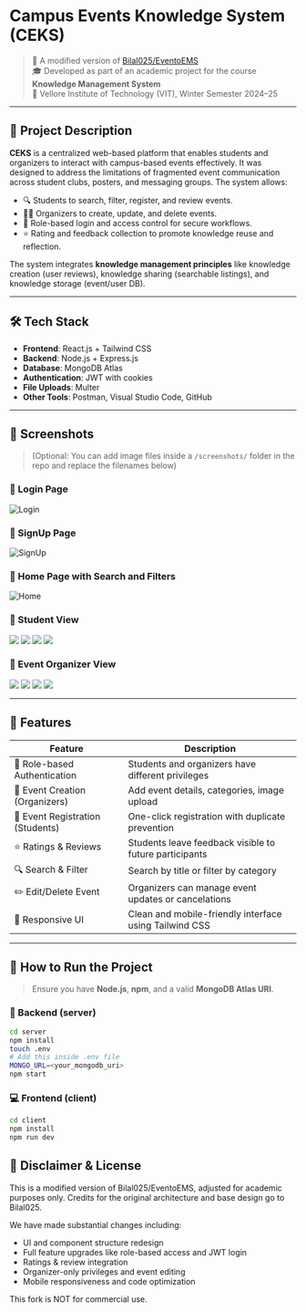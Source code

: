 # Campus Events Knowledge System (CEKS)

> 🔔 A modified version of [Bilal025/EventoEMS](https://github.com/Bilal025/EventoEMS)  
> 🎓 Developed as part of an academic project for the course **Knowledge Management System**  
> 🏫 Vellore Institute of Technology (VIT), Winter Semester 2024–25  

---

## 🎯 Project Description

**CEKS** is a centralized web-based platform that enables students and organizers to interact with campus-based events effectively. It was designed to address the limitations of fragmented event communication across student clubs, posters, and messaging groups. The system allows:

- 🔍 Students to search, filter, register, and review events.
- 🧑‍🏫 Organizers to create, update, and delete events.
- 🔐 Role-based login and access control for secure workflows.
- ⭐ Rating and feedback collection to promote knowledge reuse and reflection.

The system integrates **knowledge management principles** like knowledge creation (user reviews), knowledge sharing (searchable listings), and knowledge storage (event/user DB).

---

## 🛠️ Tech Stack

- **Frontend**: React.js + Tailwind CSS
- **Backend**: Node.js + Express.js
- **Database**: MongoDB Atlas
- **Authentication**: JWT with cookies
- **File Uploads**: Multer
- **Other Tools**: Postman, Visual Studio Code, GitHub

---

## 📸 Screenshots

> (Optional: You can add image files inside a `/screenshots/` folder in the repo and replace the filenames below)

### 🔐 Login Page
![Login](./screenshots/Login.png)

### 📝 SignUp Page
![SignUp](./screenshots/SignUp.png)

### 🎉 Home Page with Search and Filters
![Home](./screenshots/Main.png)

### 📄 Student View
![](./screenshots/Student1.png)
![](./screenshots/Student2.png)
![](./screenshots/Student3.png)
![](./screenshots/Student4.png)

### 📄 Event Organizer View
![](./screenshots/Org1.png)
![](./screenshots/Org2.png)
![](./screenshots/Org3.png)
![](./screenshots/Org4.png)

---

## 🚀 Features

| Feature                          | Description                                                  |
|----------------------------------|--------------------------------------------------------------|
| 🔐 Role-based Authentication     | Students and organizers have different privileges            |
| 📝 Event Creation (Organizers)  | Add event details, categories, image upload                  |
| 📅 Event Registration (Students) | One-click registration with duplicate prevention             |
| ⭐ Ratings & Reviews             | Students leave feedback visible to future participants       |
| 🔍 Search & Filter               | Search by title or filter by category                        |
| ✏️ Edit/Delete Event            | Organizers can manage event updates or cancelations          |
| 📱 Responsive UI                | Clean and mobile-friendly interface using Tailwind CSS       |

---

## 📖 How to Run the Project

> Ensure you have **Node.js**, **npm**, and a valid **MongoDB Atlas URI**.

### 🔧 Backend (server)

```bash
cd server
npm install
touch .env
# Add this inside .env file
MONGO_URL=<your_mongodb_uri>
npm start
```

### 💻 Frontend (client)

```bash
cd client
npm install
npm run dev
```

## 🔏 Disclaimer & License
This is a modified version of Bilal025/EventoEMS, adjusted for academic purposes only.
Credits for the original architecture and base design go to Bilal025.

We have made substantial changes including:

* UI and component structure redesign
* Full feature upgrades like role-based access and JWT login
* Ratings & review integration
* Organizer-only privileges and event editing
* Mobile responsiveness and code optimization

This fork is NOT for commercial use.